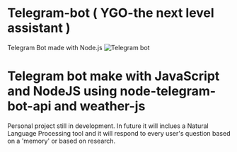 # Telegram-bot ( YGO-the next level assistant )
Telegram Bot made with Node.js 
![Telegram bot](https://octodex.github.com/images/collabocats.jpg)

# Telegram bot make with JavaScript and NodeJS using node-telegram-bot-api and weather-js 
Personal project still in development.
In future it will inclues a Natural Language Processing tool and it will respond to every user's question based on a 'memory' or based on research.
